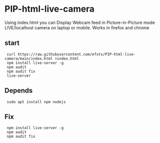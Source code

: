 # PIP-html-live-camera
Using index.html you can Display Webcam feed in Picture-in-Picture mode LIVE/localhost camera on laptop or mobile. Works in firefox and chrome


## start

<pre><code> curl https://raw.githubusercontent.com/efxtv/PIP-html-live-camera/main/index.html >index.html 
 npm install live-server -g
 npm audit
 npm audit fix
 live-server</code></pre>
 
 ## Depends
 <pre><code> sudo apt install npm nodejs</code></pre>

 ## Fix
 <pre><code> npm install live-server -g
 npm audit
 npm audit fix</code></pre>
